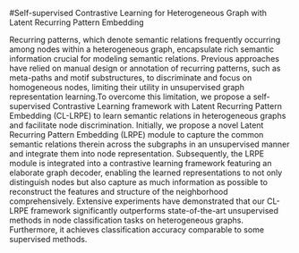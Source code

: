 #Self-supervised Contrastive Learning for Heterogeneous Graph with Latent Recurring Pattern Embedding


Recurring patterns, which denote semantic relations frequently occurring among nodes within a heterogeneous graph, encapsulate rich semantic information crucial for modeling semantic relations. Previous approaches have relied on manual design or annotation of recurring patterns, such as meta-paths and motif substructures, to discriminate and focus on homogeneous nodes, limiting their utility in unsupervised graph representation learning.To overcome this limitation, we propose a self-supervised Contrastive Learning framework with Latent Recurring Pattern Embedding (CL-LRPE) to learn semantic relations in heterogeneous graphs and facilitate node discrimination.  Initially, we propose a novel Latent Recurring Pattern Embedding (LRPE) module to capture the common semantic relations therein across the subgraphs in an unsupervised manner and integrate them into node representation.
Subsequently, the LRPE module is integrated into a contrastive learning framework featuring an elaborate graph decoder, enabling the learned representations to not only distinguish nodes but also capture as much information as possible to reconstruct the features and structure of the neighborhood comprehensively. Extensive experiments have demonstrated that our CL-LRPE framework significantly outperforms state-of-the-art unsupervised methods in node classification tasks on heterogeneous graphs. Furthermore, it achieves classification accuracy comparable to some supervised methods.
